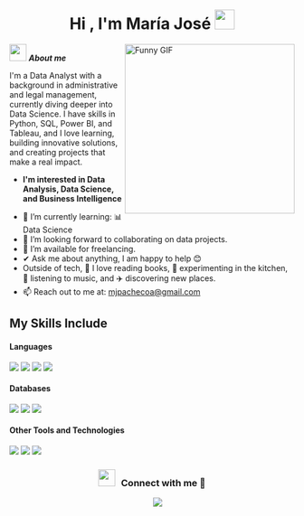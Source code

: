 <h1 align="center">Hi , I'm María José <img src="https://media.giphy.com/media/hvRJCLFzcasrR4ia7z/giphy.gif" width="35"></h1>

<!-- GIF de Giphy alineado a la derecha -->
<img align="right" width="300px" alt="Funny GIF" src="https://media3.giphy.com/media/QTfX9Ejfra3ZmNxh6B/giphy.gif" />


<img src="https://media.giphy.com/media/ObNTw8Uzwy6KQ/giphy.gif" width="30px">&nbsp;***About me***

I'm a Data Analyst with a background in administrative and legal management, currently diving deeper into Data Science. I have skills in Python, SQL, Power BI, and Tableau, and I love learning, building innovative solutions, and creating projects that make a real impact.
* **I'm interested in Data Analysis, Data Science, and Business Intelligence**
- 🌱 I’m currently learning:
      📊Data Science
- 👯 I’m looking forward to collaborating on data projects.
- 🤝 I’m available for freelancing.
- ✔ Ask me about anything, I am happy to help 😊
- Outside of tech, 📖 I love reading books, 🍳 experimenting in the kitchen, 🎵 listening to music, and ✈️ discovering new places.
- 📫 Reach out to me at: <a href="mjpachecoa@gmail.com">mjpachecoa@gmail.com

## My Skills Include

<h4> Languages </h4>
<span> 
  <img src="https://img.shields.io/badge/PYTHON-E34F26?style=for-the-bdge&logo=Python5&logoColor=white">
  <img src="https://img.shields.io/badge/SQL-777BB4?style=for-the-bdge&logo=SQL&logoColor=white">
  <img src="https://img.shields.io/badge/POWER_BI-F7DF1E?style=for-the-bdge&logo=PowerBI&logoColor=black">
  <img src="https://img.shields.io/badge/Tableau-ED8B00?style=for-the-bdge&logo=Tableau&logoColor=white">
</span>

<h4> Databases </h4>
<span>
  <img src="https://img.shields.io/badge/MySQL-00000F?style=for-the-badg&logo=MySQL5&logoColor=white">
  <img src="https://img.shields.io/badge/SQLserver-0078D4?style=for-the-bdge&logo=SQLServer5&logoColor=white">
  <img src="https://img.shields.io/badge/MongoDB-E34F26?style=for-the-bdge&logo=MongoDB5&logoColor=white">
</span>

<h4> Other Tools and Technologies </h4>
<span>
  <img src="https://img.shields.io/badge/Excel-F37623?style=for-the-bdge&logo=Excel5&logoColor=white">
  <img src="https://img.shields.io/badge/phpMyAdmin-F37623?style=for-the-bdge&logo=phpMyAdmin5&logoColor=white">
  <img src="https://img.shields.io/badge/Flourish-00000F?style=for-the-bdge&logo=Flourish5&logoColor=white">

<h3 align="center" > <img src="https://media.giphy.com/media/iY8CRBdQXODJSCERIr/giphy.gif" width="30" height="30" style="margin-right: 10px;">Connect with me 🤝 </h3>

<p align="center">

 <div align="center"  class="icons-social" style="margin-left: 10px;">
        <a style="margin-left: 10px;"  target="_blank" href="https://www.linkedin.com/in/pachecomj/">
			<img src="https://img.icons8.com/doodle/40/000000/linkedin--v2.png"></a>

